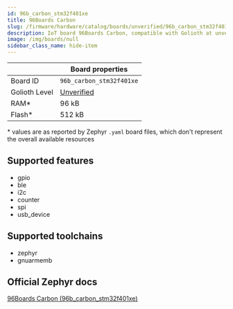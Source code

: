 ```yaml
---
id: 96b_carbon_stm32f401xe
title: 96Boards Carbon
slug: /firmware/hardware/catalog/boards/unverified/96b_carbon_stm32f401xe
description: IoT board 96Boards Carbon, compatible with Golioth at unverified level.
image: /img/boards/null
sidebar_class_name: hide-item
---
```


[//]: # (This is an auto-generated file, do not edit! Changes to it will be lost upon re-generation)



|                | Board properties     |
| -------------  | -------------------- |
| Board ID       | `96b_carbon_stm32f401xe` |
| Golioth Level  | [Unverified](/firmware/hardware#unverified-boards) |
| RAM*           | 96 kB |
| Flash*         | 512 kB |

\* values are as reported by Zephyr `.yaml` board files, which don't represent the overall available resources



## Supported features

* gpio
* ble
* i2c
* counter
* spi
* usb_device

## Supported toolchains

* zephyr
* gnuarmemb

## Official Zephyr docs

[96Boards Carbon (96b_carbon_stm32f401xe)](https://docs.zephyrproject.org/latest/boards/96boards/carbon/doc/index.html)
